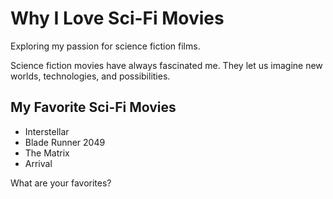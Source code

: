 # Why I Love Sci-Fi Movies

Exploring my passion for science fiction films.

Science fiction movies have always fascinated me. They let us imagine new worlds, technologies, and possibilities.

## My Favorite Sci-Fi Movies
- Interstellar
- Blade Runner 2049
- The Matrix
- Arrival

What are your favorites? 